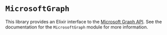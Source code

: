 # `MicrosoftGraph`

This library provides an Elixir interface to the [Microsoft Graph
API](https://docs.microsoft.com/en-us/graph/overview). See the documentation for
the `MicrosoftGraph` module for more information.
